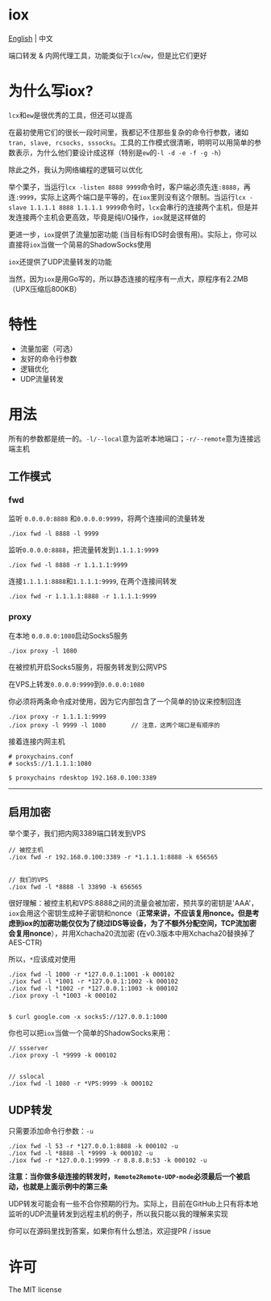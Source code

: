 # iox

[English](https://github.com/EddieIvan01/iox) | 中文

端口转发 & 内网代理工具，功能类似于`lcx`/`ew`，但是比它们更好

# 为什么写iox?

`lcx`和`ew`是很优秀的工具，但还可以提高

在最初使用它们的很长一段时间里，我都记不住那些复杂的命令行参数，诸如`tran, slave, rcsocks, sssocks`。工具的工作模式很清晰，明明可以用简单的参数表示，为什么他们要设计成这样（特别是`ew`的`-l -d -e -f -g -h`）

除此之外，我认为网络编程的逻辑可以优化

举个栗子，当运行`lcx -listen 8888 9999`命令时，客户端必须先连`:8888`，再连`:9999`，实际上这两个端口是平等的，在`iox`里则没有这个限制。当运行`lcx -slave 1.1.1.1 8888 1.1.1.1 9999`命令时，`lcx`会串行的连接两个主机，但是并发连接两个主机会更高效，毕竟是纯I/O操作，`iox`就是这样做的

更进一步，`iox`提供了流量加密功能 (当目标有IDS时会很有用)。实际上，你可以直接将`iox`当做一个简易的ShadowSocks使用

`iox`还提供了UDP流量转发的功能

当然，因为`iox`是用Go写的，所以静态连接的程序有一点大，原程序有2.2MB（UPX压缩后800KB）

# 特性

+ 流量加密（可选）
+ 友好的命令行参数
+ 逻辑优化
+ UDP流量转发

# 用法

所有的参数都是统一的。`-l/--local`意为监听本地端口；`-r/--remote`意为连接远端主机

## 工作模式

### fwd

监听 `0.0.0.0:8888` 和`0.0.0.0:9999`，将两个连接间的流量转发

```
./iox fwd -l 8888 -l 9999
```

监听`0.0.0.0:8888`，把流量转发到`1.1.1.1:9999`

```
./iox fwd -l 8888 -r 1.1.1.1:9999
```

连接`1.1.1.1:8888`和`1.1.1.1:9999`, 在两个连接间转发

```
./iox fwd -r 1.1.1.1:8888 -r 1.1.1.1:9999
```

### proxy

在本地 `0.0.0.0:1080`启动Socks5服务

```
./iox proxy -l 1080
```

在被控机开启Socks5服务，将服务转发到公网VPS

在VPS上转发`0.0.0.0:9999`到`0.0.0.0:1080`

你必须将两条命令成对使用，因为它内部包含了一个简单的协议来控制回连

```
./iox proxy -r 1.1.1.1:9999
./iox proxy -l 9999 -l 1080       // 注意，这两个端口是有顺序的
```

接着连接内网主机

```
# proxychains.conf
# socks5://1.1.1.1:1080

$ proxychains rdesktop 192.168.0.100:3389
```

***

## 启用加密

举个栗子，我们把内网3389端口转发到VPS

```
// 被控主机
./iox fwd -r 192.168.0.100:3389 -r *1.1.1.1:8888 -k 656565


// 我们的VPS
./iox fwd -l *8888 -l 33890 -k 656565
```

很好理解：被控主机和VPS:8888之间的流量会被加密，预共享的密钥是'AAA'，`iox`会用这个密钥生成种子密钥和nonce（**正常来讲，不应该复用nonce。但是考虑到iox的加密功能仅仅为了绕过IDS等设备，为了不额外分配空间，TCP流加密会复用nonce**），并用Xchacha20流加密 (在v0.3版本中用Xchacha20替换掉了AES-CTR)

所以，`*`应该成对使用

```
./iox fwd -l 1000 -r *127.0.0.1:1001 -k 000102
./iox fwd -l *1001 -r *127.0.0.1:1002 -k 000102
./iox fwd -l *1002 -r *127.0.0.1:1003 -k 000102
./iox proxy -l *1003 -k 000102


$ curl google.com -x socks5://127.0.0.1:1000
```

你也可以把`iox`当做一个简单的ShadowSocks来用：

```
// ssserver
./iox proxy -l *9999 -k 000102


// sslocal
./iox fwd -l 1080 -r *VPS:9999 -k 000102
```

## UDP转发

只需要添加命令行参数：`-u`

```
./iox fwd -l 53 -r *127.0.0.1:8888 -k 000102 -u
./iox fwd -l *8888 -l *9999 -k 000102 -u
./iox fwd -r *127.0.0.1:9999 -r 8.8.8.8:53 -k 000102 -u
```

**注意：当你做多级连接的转发时，`Remote2Remote-UDP-mode`必须最后一个被启动，也就是上面示例中的第三条**

UDP转发可能会有一些不合你预期的行为。实际上，目前在GitHub上只有将本地监听的UDP流量转发到远程主机的例子，所以我只能以我的理解来实现

你可以在源码里找到答案，如果你有什么想法，欢迎提PR / issue

# 许可

The MIT license

